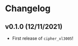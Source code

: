 # Changelog

<!--next-version-placeholder-->

## v0.1.0 (12/11/2021)

- First release of `cipher_xl3005`!
